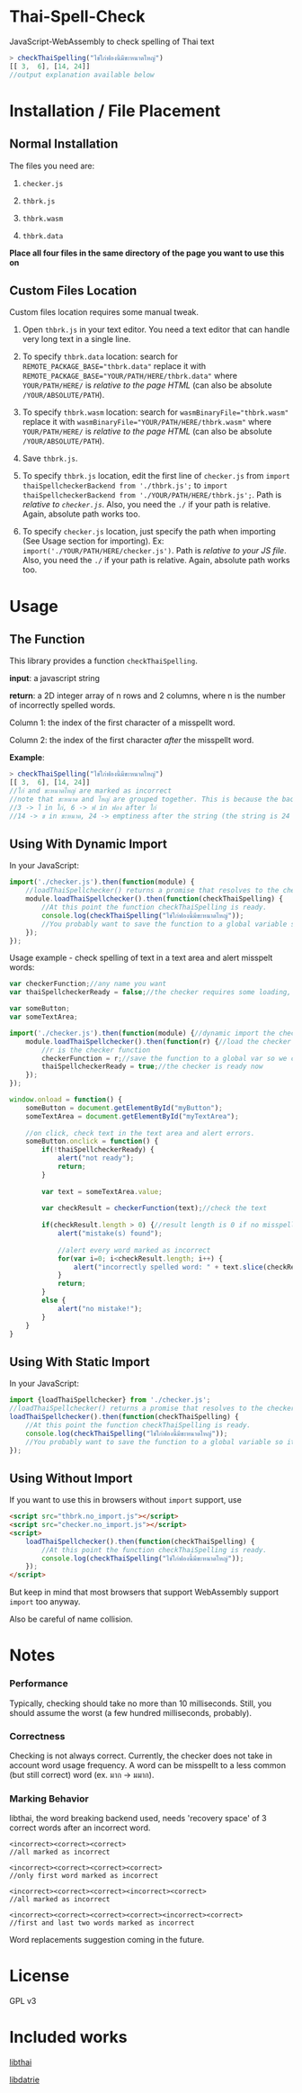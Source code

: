 # Thai-Spell-Check
JavaScript-WebAssembly to check spelling of Thai text

```javascript
> checkThaiSpelling("ไข่ใก่ฟองนี้มีขะหนาดไหญ่")
[[ 3,  6], [14, 24]]
//output explanation available below
```

# Installation / File Placement
## Normal Installation
The files you need are:

1. ```checker.js```

2. ```thbrk.js```

3. ```thbrk.wasm```

4. ```thbrk.data```

**Place all four files in the same directory of the page you want to use this on**

## Custom Files Location
Custom files location requires some manual tweak.

1. Open ```thbrk.js``` in your text editor. You need a text editor that can handle very long text in a single line.

2. To specify ```thbrk.data``` location: search for ```REMOTE_PACKAGE_BASE="thbrk.data"``` replace it with ```REMOTE_PACKAGE_BASE="YOUR/PATH/HERE/thbrk.data"``` where ```YOUR/PATH/HERE/``` is *relative to the page HTML* (can also be absolute ```/YOUR/ABSOLUTE/PATH```).

3. To specify ```thbrk.wasm``` location: search for ```wasmBinaryFile="thbrk.wasm"``` replace it with ```wasmBinaryFile="YOUR/PATH/HERE/thbrk.wasm"``` where ```YOUR/PATH/HERE/``` is *relative to the page HTML* (can also be absolute ```/YOUR/ABSOLUTE/PATH```).

4. Save ```thbrk.js```.

5. To specify ```thbrk.js``` location, edit the first line of ```checker.js``` from ```import thaiSpellcheckerBackend from './thbrk.js';``` to ```import thaiSpellcheckerBackend from './YOUR/PATH/HERE/thbrk.js';```. Path is *relative to ```checker.js```*. Also, you need the ```./``` if your path is relative. Again, absolute path works too.

6. To specify ```checker.js``` location, just specify the path when importing (See Usage section for importing). Ex: ```import('./YOUR/PATH/HERE/checker.js')```. Path is *relative to your JS file*. Also, you need the ```./``` if your path is relative. Again, absolute path works too.


# Usage
## The Function
This library provides a function ```checkThaiSpelling```.

**input**: a javascript string

**return**: a 2D integer array of n rows and 2 columns, where n is the number of incorrectly spelled words.

Column 1: the index of the first character of a misspellt word.

Column 2: the index of the first character *after* the misspellt word.

**Example**:

```javascript
> checkThaiSpelling("ไข่ใก่ฟองนี้มีขะหนาดไหญ่")
[[ 3,  6], [14, 24]]
//ใก่ and ขะหนาดไหญ่ are marked as incorrect
//note that ขะหนาด and ไหญ่ are grouped together. This is because the backend has no knowledge of the misspelt word and cannot guess where it ends.
//3 -> ใ in ใก่, 6 -> ฟ in ฟอง after ใก่
//14 -> ข in ขะหนาด, 24 -> emptiness after the string (the string is 24 letters long)

```

## Using With Dynamic Import
In your JavaScript:

```javascript
import('./checker.js').then(function(module) {
    //loadThaiSpellchecker() returns a promise that resolves to the checker function.
    module.loadThaiSpellchecker().then(function(checkThaiSpelling) {
        //At this point the function checkThaiSpelling is ready.
        console.log(checkThaiSpelling("ไข่ใก่ฟองนี้มีขะหนาดไหญ่"));
        //You probably want to save the function to a global variable so it can be called from outside this scope.
    });
});
```
Usage example - check spelling of text in a text area and alert misspelt words:

```javascript
var checkerFunction;//any name you want
var thaiSpellcheckerReady = false;//the checker requires some loading, so it is not ready in the beginning

var someButton;
var someTextArea;

import('./checker.js').then(function(module) {//dynamic import the checker module
    module.loadThaiSpellchecker().then(function(r) {//load the checker
        //r is the checker function
        checkerFunction = r;//save the function to a global var so we can call it from elsewhere
        thaiSpellcheckerReady = true;//the checker is ready now
    });
});

window.onload = function() {
    someButton = document.getElementById("myButton");
    someTextArea = document.getElementById("myTextArea");
    
    //on click, check text in the text area and alert errors.
    someButton.onclick = function() {
        if(!thaiSpellcheckerReady) {
            alert("not ready");
            return;
        }
        
        var text = someTextArea.value;
        
        var checkResult = checkerFunction(text);//check the text
        
        if(checkResult.length > 0) {//result length is 0 if no misspelling is found
            alert("mistake(s) found");
            
            //alert every word marked as incorrect
            for(var i=0; i<checkResult.length; i++) {
                alert("incorrectly spelled word: " + text.slice(checkResult[i][0], checkResult[i][1]));
            }
            return;
        }
        else {
            alert("no mistake!");
        }
    }
}
```


## Using With Static Import
In your JavaScript:

```javascript
import {loadThaiSpellchecker} from './checker.js';
//loadThaiSpellchecker() returns a promise that resolves to the checker function.
loadThaiSpellchecker().then(function(checkThaiSpelling) {
    //At this point the function checkThaiSpelling is ready.
    console.log(checkThaiSpelling("ไข่ใก่ฟองนี้มีขะหนาดไหญ่"));
    //You probably want to save the function to a global variable so it can be called from outside this scope.
});
```

## Using Without Import
If you want to use this in browsers without ```import``` support, use

```html
<script src="thbrk.no_import.js"></script>
<script src="checker.no_import.js"></script>
<script>
    loadThaiSpellchecker().then(function(checkThaiSpelling) {
        //At this point the function checkThaiSpelling is ready.
        console.log(checkThaiSpelling("ไข่ใก่ฟองนี้มีขะหนาดไหญ่"));
    });
</script>
```
But keep in mind that most browsers that support WebAssembly support ```import``` too anyway.

Also be careful of name collision.

# Notes
### Performance
Typically, checking should take no more than 10 milliseconds. Still, you should assume the worst (a few hundred milliseconds, probably).

### Correctness
Checking is not always correct. Currently, the checker does not take in account word usage frequency. A word can be misspellt to a less common (but still correct) word (ex. มาก -> มมาก).

### Marking Behavior
libthai, the word breaking backend used, needs 'recovery space' of 3 correct words after an incorrect word.

```
<incorrect><correct><correct>
//all marked as incorrect

<incorrect><correct><correct><correct>
//only first word marked as incorrect

<incorrect><correct><correct><incorrect><correct>
//all marked as incorrect

<incorrect><correct><correct><correct><incorrect><correct>
//first and last two words marked as incorrect
```


Word replacements suggestion coming in the future.


# License
GPL v3

# Included works
[libthai](https://github.com/tlwg/libthai)

[libdatrie](https://github.com/tlwg/libdatrie)
